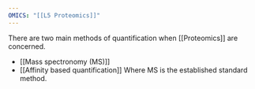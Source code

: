 ```yaml
---
OMICS: "[[L5 Proteomics]]"
---
```

There are two main methods of quantification when [[Proteomics]] are concerned. 
- [[Mass spectronomy (MS)]]
- [[Affinity based quantification]]
Where MS is the established standard method.
